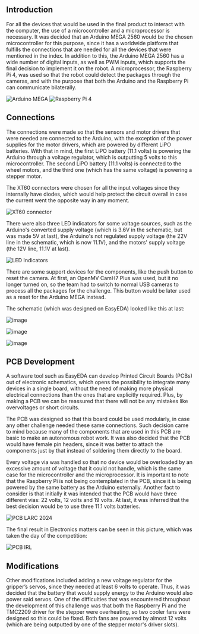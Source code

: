 ## Introduction

For all the devices that would be used in the final product to interact with the computer, the use of a microcontroller and a microprocessor is necessary. It was decided that an Arduino MEGA 2560 would be the chosen microcontroller for this purpose, since it has a worldwide platform that fulfills the connections that are needed for all the devices that were mentioned in the index. In addition to this, the Arduino MEGA 2560 has a wide number of digital inputs, as well as PWM inputs, which supports the final decision to implement it on the robot. A microprocessor, the Raspberry Pi 4, was used so that the robot could detect the packages through the cameras, and with the purpose that both the Arduino and the Raspberry Pi can communicate bilaterally.

![Arduino MEGA](https://github.com/RoBorregos/RoBorregos-Docs/assets/117100165/3f3de84f-15eb-448e-8907-049563494433)
![Raspberry Pi 4](https://github.com/RoBorregos/RoBorregos-Docs/assets/117100165/e7edb739-1892-431f-aaee-357dc9fa80dc)

## Connections

The connections were made so that the sensors and motor drivers that were needed are connected to the Arduino, with the exception of the power supplies for the motor drivers, which are powered by different LiPO batteries. With that in mind, the first LiPO battery (11.1 volts) is powering the Arduino through a voltage regulator, which is outputting 5 volts to this microcontroller. The second LiPO battery (11.1 volts) is connected to the wheel motors, and the third one (which has the same voltage) is powering a stepper motor.

The XT60 connectors were chosen for all the input voltages since they internally have diodes, which would help protect the circuit overall in case the current went the opposite way in any moment.

![XT60 connector](https://github.com/RoBorregos/RoBorregos-Docs/assets/117100165/41ac4569-05e2-41f2-a3ef-e5b3c1a0e838)

There were also three LED indicators for some voltage sources, such as the Arduino's converted supply voltage (which is 3.6V in the schematic, but was made 5V at last), the Arduino's not regulated supply voltage (the 22V line in the schematic, which is now 11.1V), and the motors' supply voltage (the 12V line, 11.1V at last).

![LED Indicators](https://github.com/RoBorregos/RoBorregos-Docs/assets/117100165/78f574a7-48ff-4c49-bdfb-7e433015de9a)

There are some support devices for the components, like the push button to reset the camera. At first, an OpenMV CamH7 Plus was used, but it no longer turned on, so the team had to switch to normal USB cameras to process all the packages for the challenge. This button would be later used as a reset for the Arduino MEGA instead.

The schematic (which was designed on EasyEDA) looked like this at last:

![image](https://github.com/RoBorregos/RoBorregos-Docs/assets/117100165/894fd928-ac53-453b-8de9-c4fba6a924a9)

![image](https://github.com/RoBorregos/RoBorregos-Docs/assets/117100165/ba561a27-9d5b-4703-8b43-307b8e839eb6)

![image](https://github.com/RoBorregos/RoBorregos-Docs/assets/117100165/a65358df-78a8-4054-9abb-a1055380100a)


## PCB Development

A software tool such as EasyEDA can develop Printed Circuit Boards (PCBs) out of electronic schematics, which opens the possibility to integrate many devices in a single board, without the need of making more physical electrical connections than the ones that are explicitly required. Plus, by making a PCB we can be reassured that there will not be any mistakes like overvoltages or short circuits.

The PCB was designed so that this board could be used modularly, in case any other challenge needed these same connections. Such decision came to mind because many of the components that are used in this PCB are basic to make an autonomous robot work. It was also decided that the PCB would have female pin headers, since it was better to attach the components just by that instead of soldering them directly to the board.

Every voltage via was handled so that no device would be overloaded by an excessive amount of voltage that it could not handle, which is the same case for the microcontroller and the microprocessor. It is important to note that the Raspberry Pi is not being contemplated in the PCB, since it is being powered by the same battery as the Arduino externally. Another fact to consider is that initially it was intended that the PCB would have three different vias: 22 volts, 12 volts and 19 volts. At last, it was inferred that the best decision would be to use three 11.1 volts batteries.

![PCB LARC 2024](https://github.com/RoBorregos/RoBorregos-Docs/assets/117100165/c14e5f21-d7fe-4891-a089-c3382e36a039)

The final result in Electronics matters can be seen in this picture, which was taken the day of the competition:

![PCB IRL](https://github.com/RoBorregos/RoBorregos-Docs/assets/117100165/4c70fbd9-e77a-4ee7-a554-d3e90e14f275)

## Modifications

Other modifications included adding a new voltage regulator for the gripper’s servos, since they needed at least 6 volts to operate. Thus, it was decided that the battery that would supply energy to the Arduino would also power said servos.
One of the difficulties that was encountered throughout the development of this challenge was that both the Raspberry Pi and the TMC2209 driver for the stepper were overheating, so two cooler fans were designed so this could be fixed. Both fans are powered by almost 12 volts (which are being outputted by one of the stepper motor's driver slots).
